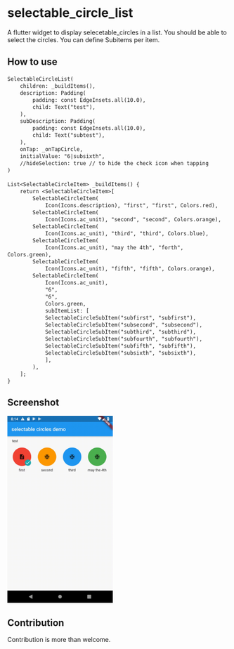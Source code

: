 # selectable_circle_list

A flutter widget to display selecetable_circles in a list.
You should be able to select the circles.
You can define Subitems per item.

## How to use

    SelectableCircleList(
        children: _buildItems(),
        description: Padding(
            padding: const EdgeInsets.all(10.0),
            child: Text("test"),
        ),
        subDescription: Padding(
            padding: const EdgeInsets.all(10.0),
            child: Text("subtest"),
        ),
        onTap: _onTapCircle,
        initialValue: "6|subsixth",
        //hideSelection: true // to hide the check icon when tapping
    )

    List<SelectableCircleItem> _buildItems() {
        return <SelectableCircleItem>[
            SelectableCircleItem(
                Icon(Icons.description), "first", "first", Colors.red),
            SelectableCircleItem(
                Icon(Icons.ac_unit), "second", "second", Colors.orange),
            SelectableCircleItem(
                Icon(Icons.ac_unit), "third", "third", Colors.blue),
            SelectableCircleItem(
                Icon(Icons.ac_unit), "may the 4th", "forth", Colors.green),
            SelectableCircleItem(
                Icon(Icons.ac_unit), "fifth", "fifth", Colors.orange),
            SelectableCircleItem(
                Icon(Icons.ac_unit),
                "6",
                "6",
                Colors.green,
                subItemList: [
                SelectableCircleSubItem("subfirst", "subfirst"),
                SelectableCircleSubItem("subsecond", "subsecond"),
                SelectableCircleSubItem("subthird", "subthird"),
                SelectableCircleSubItem("subfourth", "subfourth"),
                SelectableCircleSubItem("subfifth", "subfifth"),
                SelectableCircleSubItem("subsixth", "subsixth"),
                ],
            ),
        ];
    }

## Screenshot

<img src="https://github.com/autlunatic/flutter_selectable_circles/blob/master/screenshots/sc.gif?raw=true" width="240"/>

## Contribution

Contribution is more than welcome.
